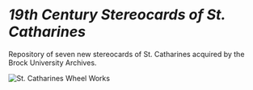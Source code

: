 # *19th Century Stereocards of St. Catharines*

Repository of seven new stereocards of St. Catharines acquired by the Brock University Archives.  

![St. Catharines Wheel Works](https://dr.library.brocku.ca/bitstream/handle/10464/15069/20210223102518159_0005.jpg)


